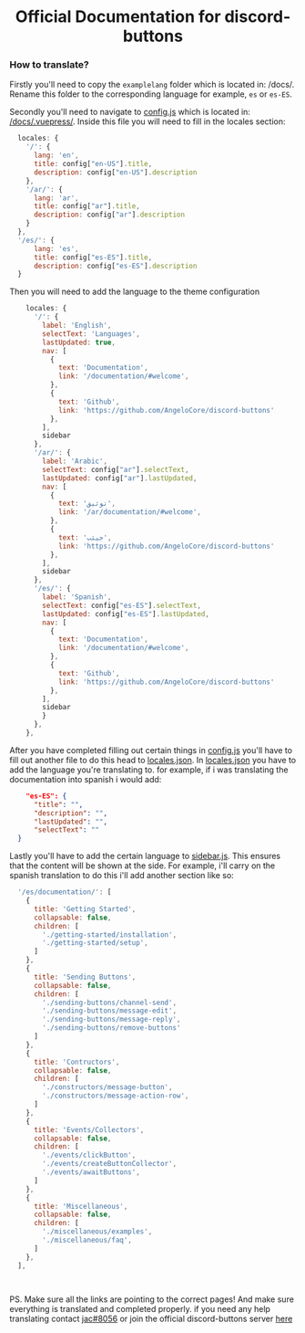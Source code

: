 <div align="center">
<h1>Official Documentation for discord-buttons</h1>
</div>


### How to translate? 

Firstly you'll need to copy the `examplelang` folder which is located in: /docs/. Rename this folder to the corresponding language for example, `es` or `es-ES`.

Secondly you'll need to navigate to [config.js](/docs/.vuepress/config.js) which is located in: [/docs/.vuepress/](/docs/.vuepress). Inside this file you will need to fill in the locales section:

```js
  locales: {
    '/': {
      lang: 'en',
      title: config["en-US"].title,
      description: config["en-US"].description
    },
    '/ar/': {
      lang: 'ar',
      title: config["ar"].title,
      description: config["ar"].description
    }
  },
  '/es/': {
      lang: 'es',
      title: config["es-ES"].title,
      description: config["es-ES"].description
  }
```
Then you will need to add the language to the theme configuration 

```js
    locales: {
      '/': {
        label: 'English',
        selectText: 'Languages',
        lastUpdated: true,
        nav: [
          {
            text: 'Documentation',
            link: '/documentation/#welcome',
          },
          {
            text: 'Github',
            link: 'https://github.com/AngeloCore/discord-buttons'
          },
        ],
        sidebar
      },
      '/ar/': {
        label: 'Arabic',
        selectText: config["ar"].selectText,
        lastUpdated: config["ar"].lastUpdated,
        nav: [
          {
            text: 'توثيق',
            link: '/ar/documentation/#welcome',
          },
          {
            text: 'جيثب',
            link: 'https://github.com/AngeloCore/discord-buttons'
          },
        ],
        sidebar
      },
      '/es/': {
        label: 'Spanish',
        selectText: config["es-ES"].selectText,
        lastUpdated: config["es-ES"].lastUpdated,
        nav: [
          {
            text: 'Documentation',
            link: '/documentation/#welcome',
          },
          {
            text: 'Github',
            link: 'https://github.com/AngeloCore/discord-buttons'
          },
        ],
        sidebar
        }
      },
    },
  ```
  After you have completed filling out certain things in [config.js](/docs/.vuepress/config.js) you'll have to fill out another file to do this head to [locales.json](/docs/.vuepress/assets/locales/locales.json). In [locales.json](/docs/.vuepress/assets/locales/locales.json) you have to add the language you're translating to. for example, if i was translating the documentation into spanish i would add:
  ```json
      "es-ES": {
        "title": "",
        "description": "",
        "lastUpdated": "",
        "selectText": ""
    }
```
Lastly you'll have to add the certain language to [sidebar.js](/docs/.vuepress/components/sidebar.js). This ensures that the content will be shown at the side. For example, i'll carry on the spanish translation to do this i'll add another section like so:
```js
  '/es/documentation/': [
    {
      title: 'Getting Started',
      collapsable: false,
      children: [
        './getting-started/installation',
        './getting-started/setup',
      ]
    },
    {
      title: 'Sending Buttons',
      collapsable: false,
      children: [
        './sending-buttons/channel-send',
        './sending-buttons/message-edit',
        './sending-buttons/message-reply',
        './sending-buttons/remove-buttons'
      ]
    },
    {
      title: 'Contructors',
      collapsable: false,
      children: [
        './constructors/message-button',
        './constructors/message-action-row',
      ]
    },
    {
      title: 'Events/Collectors',
      collapsable: false,
      children: [
        './events/clickButton',
        './events/createButtonCollector',
        './events/awaitButtons',
      ]
    },
    {
      title: 'Miscellaneous',
      collapsable: false,
      children: [
        './miscellaneous/examples',
        './miscellaneous/faq',
      ]
    },
  ],




```

PS. Make sure all the links are pointing to the correct pages! And make sure everything is translated and completed properly. if you need any help translating contact [jac#8056](https://discord.com/users/513417959214022690) or join the official discord-buttons server [here](https://discord.gg/src)
